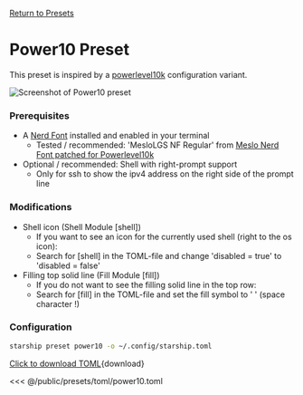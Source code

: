[Return to Presets](./#power10)

# Power10 Preset

This preset is inspired by a [powerlevel10k](https://github.com/romkatv/powerlevel10k) configuration variant.

![Screenshot of Power10 preset](/presets/img/power10.png)

### Prerequisites

- A [Nerd Font](https://www.nerdfonts.com/) installed and enabled in your terminal
  - Tested / recommended: 'MesloLGS NF Regular' from [Meslo Nerd Font patched for Powerlevel10k](https://github.com/romkatv/powerlevel10k)
- Optional / recommended: Shell with right-prompt support
  - Only for ssh to show the ipv4 address on the right side of the prompt line

### Modifications

- Shell icon (Shell Module [shell])
  - If you want to see an icon for the currently used shell (right to the os icon):
  - Search for [shell] in the TOML-file and change 'disabled = true' to 'disabled = false'
- Filling top solid line (Fill Module [fill])
  - If you do not want to see the filling solid line in the top row:
  - Search for [fill] in the TOML-file and set the fill symbol to ' ' (space character !)

### Configuration

```sh
starship preset power10 -o ~/.config/starship.toml
```

[Click to download TOML](/presets/toml/power10.toml){download}

<<< @/public/presets/toml/power10.toml
